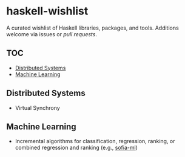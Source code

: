# haskell-wishlist
A curated wishlist of Haskell libraries, packages, and tools.
Additions welcome via issues or _pull requests_.

## TOC

- [Distributed Systems](#distributed-systems)
- [Machine Learning](#machine-learning)

## Distributed Systems

- Virtual Synchrony

## Machine Learning

- Incremental algorithms for classification, regression, ranking, or combined regression and ranking (e.g., [sofia-ml](https://code.google.com/p/sofia-ml/))
